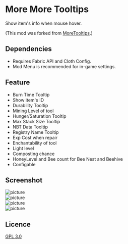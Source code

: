 # More More Tooltips
Show item's info when mouse hover.

(This mod was forked from [MoreTooltips](https://www.curseforge.com/minecraft/mc-mods/more-tooltips).)


## Dependencies
* Requires Fabric API and Cloth Config.
* Mod Menu is recommended for in-game settings.


## Feature
* Burn Time Tooltip
* Show item's ID
* Durability Tooltip
* Mining Level of tool
* Hunger/Saturation Tooltip
* Max Stack Size Tooltip
* NBT Data Tooltip
* Registry Name Tooltip
* Exp Cost when repair
* Enchantability of tool
* Light level
* Composting chance
* HoneyLevel and Bee count for Bee Nest and Beehive
* Configable

## Screenshot

![picture](https://user-images.githubusercontent.com/19989232/152679878-882ee4be-72fa-4ba6-9861-dc0e0e094174.png)  
![picture](https://user-images.githubusercontent.com/19989232/152680036-6eab3d9d-4a6e-47f8-a36b-4abe13f028fc.png)  
![picture](https://user-images.githubusercontent.com/19989232/152680095-a5101af4-cdc5-47ed-b441-055dcb15a565.png)  
![picture](https://user-images.githubusercontent.com/19989232/152680104-43b14605-3bef-426e-b0db-e04b96e3f4cc.png)  


## Licence 
[GPL 3.0](LICENSE)
